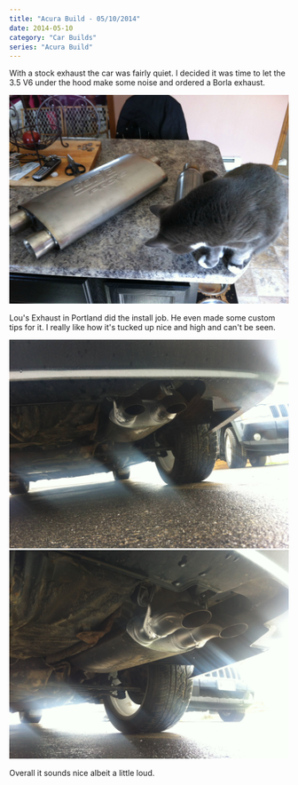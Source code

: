 ```yaml
---
title: "Acura Build - 05/10/2014"
date: 2014-05-10
category: "Car Builds"
series: "Acura Build"
---
```


With a stock exhaust the car was fairly quiet. I decided it was time to let the 3.5 V6 under the hood make some noise and ordered a Borla exhaust.

![](images/1.jpg)

Lou's Exhaust in Portland did the install job. He even made some custom tips for it. I really like how it's tucked up nice and high and can't be seen.

![](images/2.jpg)
![](images/3.jpg)

Overall it sounds nice albeit a little loud.
